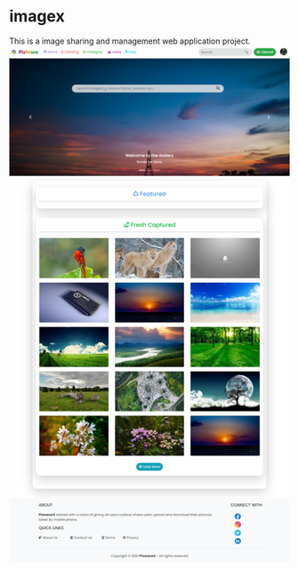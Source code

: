 # imagex
This is a image sharing and management web application project.
![alt text](https://raw.githubusercontent.com/thesurajdas/imagex/master/screenshot.jpg)
